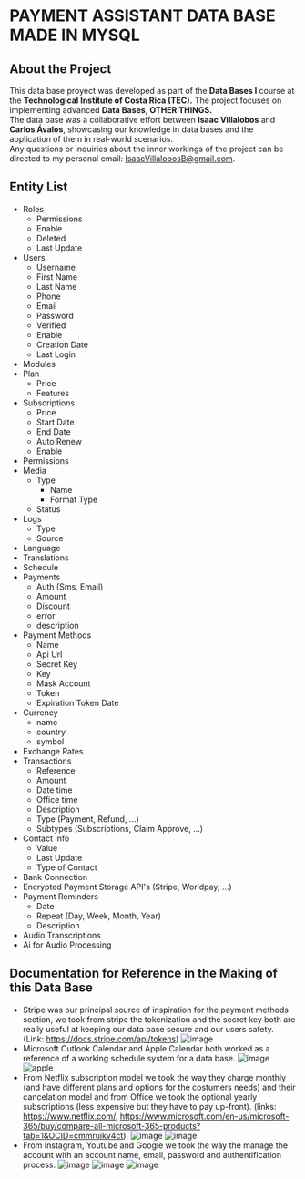 # PAYMENT ASSISTANT DATA BASE MADE IN MYSQL

## About the Project
This data base proyect was developed as part of the **Data Bases I** course at the **Technological Institute of Costa Rica (TEC).** The project focuses on implementing advanced **Data Bases, OTHER THINGS.**  
The data base was a collaborative effort between **Isaac Villalobos** and **Carlos Ávalos**, showcasing our knowledge in data bases and the application of them in real-world scenarios.  
Any questions or inquiries about the inner workings of the project can be directed to my personal email: IsaacVillalobosB@gmail.com.

## Entity List
- Roles
  - Permissions
  - Enable
  - Deleted
  - Last Update
- Users
  - Username
  - First Name
  - Last Name
  - Phone
  - Email
  - Password
  - Verified
  - Enable
  - Creation Date
  - Last Login
- Modules
- Plan
  - Price
  - Features
- Subscriptions
  - Price
  - Start Date
  - End Date
  - Auto Renew
  - Enable
- Permissions
- Media
  - Type
    - Name
    - Format Type
  - Status
- Logs
  - Type
  - Source
- Language
- Translations
- Schedule
- Payments
  - Auth (Sms, Email)
  - Amount
  - Discount
  - error
  - description
- Payment Methods
  - Name
  - Api Url
  - Secret Key
  - Key
  - Mask Account
  - Token
  - Expiration Token Date
- Currency
  - name
  - country
  - symbol
- Exchange Rates
- Transactions
  - Reference
  - Amount
  - Date time
  - Office time
  - Description
  - Type (Payment, Refund, ...)
  - Subtypes (Subscriptions, Claim Approve, ...)
- Contact Info
  - Value
  - Last Update
  - Type of Contact
- Bank Connection
- Encrypted Payment Storage API's (Stripe, Worldpay, ...)
- Payment Reminders
  - Date
  - Repeat (Day, Week, Month, Year)
  - Description
- Audio Transcriptions
- Ai for Audio Processing
## Documentation for Reference in the Making of this Data Base
- Stripe was our principal source of inspiration for the payment methods section, we took from stripe the tokenization and the secret key both are really useful at keeping our data base secure and our users safety. (Link: https://docs.stripe.com/api/tokens)
![image](https://github.com/user-attachments/assets/0e5e1788-64af-4602-a4d0-b25417f1f2e6)
- Microsoft Outlook Calendar and Apple Calendar both worked as a reference of a working schedule system for a data base. 
![image](https://github.com/user-attachments/assets/9e1d8c28-fcd0-4138-8a38-c72c662eaff4)
![apple](https://github.com/user-attachments/assets/d30ab0da-9430-46d0-93a4-8c69a0525633)
- From Netflix subscription model we took the way they charge monthly (and have different plans and options for the costumers needs) and their cancelation model and from Office we took the optional yearly subscriptions (less expensive but they have to pay up-front). (links: https://www.netflix.com/, https://www.microsoft.com/en-us/microsoft-365/buy/compare-all-microsoft-365-products?tab=1&OCID=cmmruikv4ct).
![image](https://github.com/user-attachments/assets/59e45e44-7365-42b5-870f-308716247ebb)
![image](https://github.com/user-attachments/assets/9e1f32ba-f744-40fc-9b00-3a79b5a5969f)
- From Instagram, Youtube and Google we took the way the manage the account with an account name, email, password and authentification process.
![image](https://github.com/user-attachments/assets/d095291b-787b-4d1b-bf0c-3fffb0d07f97)
![image](https://github.com/user-attachments/assets/4b82c30f-7fc9-4c9e-b28d-6800ac8337d3)
![image](https://github.com/user-attachments/assets/33de42a9-223e-434a-93bf-e9f2b833f35e)

